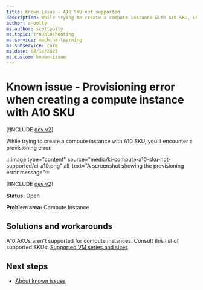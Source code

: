 ```yaml
---
title: Known issue - A10 SKU not supported
description: While trying to create a compute instance with A10 SKU, users encounter a provisioning error.
author: s-polly
ms.author: scottpolly
ms.topic: troubleshooting  
ms.service: machine-learning
ms.subservice: core
ms.date: 08/14/2023
ms.custom: known-issue
---
```


# Known issue  - Provisioning error when creating a compute instance with A10 SKU

[!INCLUDE [dev v2](../includes/machine-learning-dev-v2.md)]

While trying to create a compute instance with A10 SKU, you'll encounter a provisioning error.

:::image type="content" source="media/ki-compute-a10-sku-not-supported/ci-a10.png" alt-text="A screenshot showing the provisioning error message":::

[!INCLUDE [dev v2](../includes/machine-learning-dev-v2.md)]

**Status:** Open

**Problem area:** Compute Instance

## Solutions and workarounds

A10 AKUs aren't supported for compute instances. Consult this list of supported SKUs: [Supported VM series and sizes](https://learn.microsoft.com/azure/machine-learning/concept-compute-target?view=azureml-api-2#supported-vm-series-and-sizes)

## Next steps

- [About known issues](azureml-known-issues.md)
